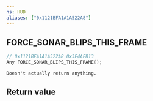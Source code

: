 ```yaml
---
ns: HUD
aliases: ["0x1121BFA1A1A522A8"]
---
```

## FORCE_SONAR_BLIPS_THIS_FRAME

```c
// 0x1121BFA1A1A522A8 0x3F4AFB13
Any FORCE_SONAR_BLIPS_THIS_FRAME();
```

```
Doesn't actually return anything.
```

## Return value
